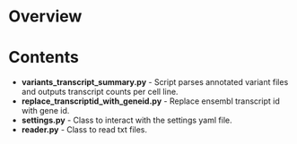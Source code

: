 Overview
========

Contents
========

- **variants_transcript_summary.py** - Script parses annotated variant
  files and outputs transcript counts per cell line. 
- **replace_transcriptid_with_geneid.py** - Replace ensembl transcript id with
  gene id.
- **settings.py** - Class to interact with the settings yaml file.
- **reader.py** - Class to read txt files.
